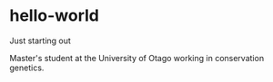 # hello-world
Just starting out

Master's student at the University of Otago working in conservation genetics.
